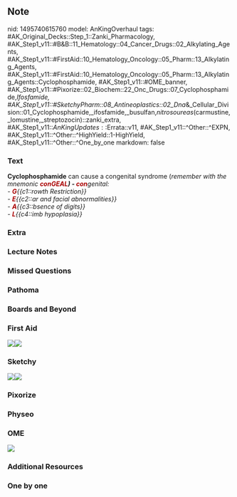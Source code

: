 ## Note
nid: 1495740615760
model: AnKingOverhaul
tags: #AK_Original_Decks::Step_1::Zanki_Pharmacology, #AK_Step1_v11::#B&B::11_Hematology::04_Cancer_Drugs::02_Alkylating_Agents, #AK_Step1_v11::#FirstAid::10_Hematology_Oncology::05_Pharm::13_Alkylating_Agents, #AK_Step1_v11::#FirstAid::10_Hematology_Oncology::05_Pharm::13_Alkylating_Agents::Cyclophosphamide, #AK_Step1_v11::#OME_banner, #AK_Step1_v11::#Pixorize::02_Biochem::22_Onc_Drugs::07_Cyclophosphamide,_Ifosfamide, #AK_Step1_v11::#SketchyPharm::08_Antineoplastics::02_Dna_&_Cellular_Division::01_Cyclophosphamide,_ifosfamide,_busulfan,_nitrosoureas_(carmustine,_lomustine,_streptozocin)::zanki_extra, #AK_Step1_v11::$AnKingUpdates::$Errata::v11, #AK_Step1_v11::^Other::^EXPN, #AK_Step1_v11::^Other::^HighYield::1-HighYield, #AK_Step1_v11::^Other::^One_by_one
markdown: false

### Text
<div>
  <b>Cyclophosphamide</b> can cause a congenital syndrome
  (<i>remember with the mnemonic <b><font color=
  "#AA0000">conGEAL</font>) - <font color=
  "#AA0000">con</font></b>genital:</i>
</div>
<div style="centerbox">
  <div class="mnemonics">
    <div style="font-weight: bold;"></div>
    <div>
      <i>-</i> <i><b><font color=
      "#AA0000">G</font></b></i><i>{{c1::rowth Restriction}}</i>
    </div>
    <div>
      <i>-</i> <i><b><font color=
      "#AA0000">E</font></b></i><i>{{c2::ar and facial
      abnormalities}}</i>
    </div>
    <div>
      <i>-</i> <i><b><font color=
      "#AA0000">A</font></b></i><i>{{c3::bsence of digits}}</i>
    </div>
    <div>
      <i>-</i> <i><b><font color=
      "#AA0000">L</font></b></i><i>{{c4::imb hypoplasia}}</i>
    </div>
  </div>
</div>

### Extra


### Lecture Notes


### Missed Questions


### Pathoma


### Boards and Beyond


### First Aid
<img src="paste-183068686024707.jpg"><img src=
"paste-71386651426819.jpg">

### Sketchy
<img src="paste-359858129862657.jpg" class="resizer"><img src=
"paste-ad14b6d0922f1d7fd590079a8c8780ffd0ca15d3.png" class=
"resizer">

### Pixorize


### Physeo


### OME
<div class="ome-widget">
  <a href="https://onlinemeded.org?ref=anki"><img src=
  "_OME_AnkiFlashcards_General_7.png"></a>
</div>

### Additional Resources


### One by one

